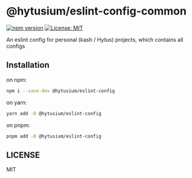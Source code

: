 # @hytusium/eslint-config-common

[![npm version](https://badge.fury.io/js/@hytusium%2Feslint-config.svg)](https://badge.fury.io/js/@hytusium%2Feslint-config)
[![License: MIT](https://img.shields.io/badge/License-MIT-yellow.svg)](https://opensource.org/licenses/MIT)

An eslint config for personal (kash / Hytus) projects, which contains all configs

## Installation

on npm:

```sh
npm i --save-dev @hytusium/eslint-config
```

on yarn:

```sh
yarn add -D @hytusium/eslint-config
```

on pnpm:

```sh
pnpm add -D @hytusium/eslint-config
```

## LICENSE

MIT

